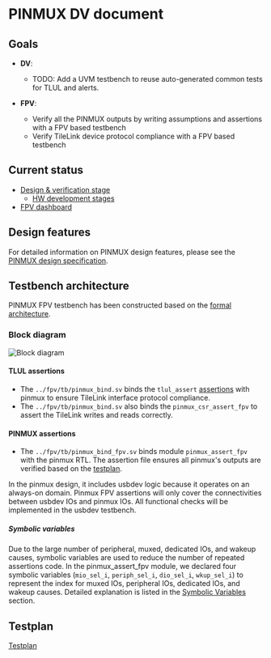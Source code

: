 # PINMUX DV document

## Goals
* **DV**:
  * TODO: Add a UVM testbench to reuse auto-generated common tests for TLUL and alerts.

* **FPV**:
  * Verify all the PINMUX outputs by writing assumptions and assertions with a FPV based testbench
  * Verify TileLink device protocol compliance with a FPV based testbench

## Current status
* [Design & verification stage](../../../../README.md)
  * [HW development stages](../../../../../doc/project_governance/development_stages.md)
* [FPV dashboard](https://reports.opentitan.org/integrated/hw/top_darjeeling/formal/summary.html)

## Design features
For detailed information on PINMUX design features, please see the
[PINMUX design specification](../../README.md).

## Testbench architecture
PINMUX FPV testbench has been constructed based on the [formal architecture](../../../../formal/README.md).

### Block diagram
![Block diagram](fpv.svg)

#### TLUL assertions
* The `../fpv/tb/pinmux_bind.sv` binds the `tlul_assert` [assertions](../../../tlul/doc/TlulProtocolChecker.md) with pinmux to ensure TileLink interface protocol compliance.
* The `../fpv/tb/pinmux_bind.sv` also binds the `pinmux_csr_assert_fpv` to assert the TileLink writes and reads correctly.

#### PINMUX assertions
* The `../fpv/tb/pinmux_bind_fpv.sv` binds module `pinmux_assert_fpv` with the pinmux RTL.
The assertion file ensures all pinmux's outputs are verified based on the [testplan](#testplan).

In the pinmux design, it includes usbdev logic because it operates on an always-on domain.
Pinmux FPV assertions will only cover the connectivities between usbdev IOs and pinmux IOs.
All functional checks will be implemented in the usbdev testbench.

##### Symbolic variables
Due to the large number of peripheral, muxed, dedicated IOs, and wakeup causes, symbolic variables are used to reduce the number of repeated assertions code.
In the pinmux_assert_fpv module, we declared four symbolic variables (`mio_sel_i`, `periph_sel_i`, `dio_sel_i`, `wkup_sel_i`) to represent the index for muxed IOs, peripheral IOs, dedicated IOs, and wakeup causes.
Detailed explanation is listed in the [Symbolic Variables](../../../../formal/README.md#symbolic-variables) section.

## Testplan
[Testplan](../../data/pinmux_fpv_testplan.hjson)
